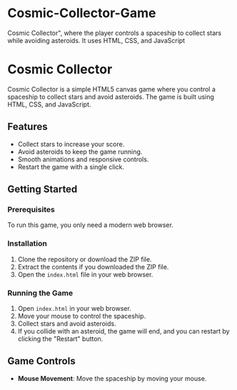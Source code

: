 # Cosmic-Collector-Game
Cosmic Collector", where the player controls a spaceship to collect stars while avoiding asteroids. It uses HTML, CSS, and JavaScript
# Cosmic Collector

Cosmic Collector is a simple HTML5 canvas game where you control a spaceship to collect stars and avoid asteroids. The game is built using HTML, CSS, and JavaScript.

## Features

- Collect stars to increase your score.
- Avoid asteroids to keep the game running.
- Smooth animations and responsive controls.
- Restart the game with a single click.

## Getting Started

### Prerequisites

To run this game, you only need a modern web browser.

### Installation

1. Clone the repository or download the ZIP file.
2. Extract the contents if you downloaded the ZIP file.
3. Open the `index.html` file in your web browser.

### Running the Game

1. Open `index.html` in your web browser.
2. Move your mouse to control the spaceship.
3. Collect stars and avoid asteroids.
4. If you collide with an asteroid, the game will end, and you can restart by clicking the "Restart" button.

## Game Controls

- **Mouse Movement**: Move the spaceship by moving your mouse.


